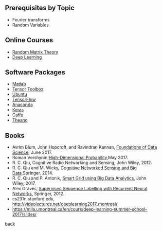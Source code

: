 ## Prerequisites by Topic

- Fourier transforms
- Random Variables

## Online Courses

- [Random Matrix Theory](https://ocw.mit.edu/courses/mathematics/18-996-random-matrix-theory-and-its-applications-spring-2004/index.htm)
- [Deep Learning](https://zh.coursera.org/specializations/deep-learning)

## Software Packages

- [Matlab](https://www.mathworks.com/)
- [Tensor Toolbox](http://www.sandia.gov/~tgkolda/TensorToolbox/index-2.6.html)
- [Ubuntu](https://www.ubuntu.com/)
- [TensorFlow](https://www.tensorflow.org/)
- [Anaconda](https://www.anaconda.com/)
- [Keras](https://keras.io/)
- [Caffe](http://caffe.berkeleyvision.org/)
- [Theano](http://www.deeplearning.net/software/theano/)

## Books

- Avrim Blum, John Hopcroft, and Ravindran Kannan, [Foundations of Data Science](https://www.cs.cornell.edu/jeh/book.pdf), June 2017.
- Roman Vershynin,[High-Dimensional Probability](http://www-personal.umich.edu/~romanv/papers/HDP-book/HDP-book.pdf),May 2017.
- R. C. Qiu, Cognitive Radio Networking and Sensing, John Wiley, 2012.
- R. C. Qiu and M. Wicks, [Cognitive Networked Sensing and Big Data](http://www.springer.com/la/book/9781461445432),Springer, 2014.
- R. C. Qiu and P. Antonik, [Smart Grid using Big Data Analytics](https://www.amazon.com/Smart-Grid-using-Data-Analytics/dp/1118494059/ref=sr_1_1?ie=UTF8&qid=1513961716&sr=8-1&keywords=Smart+Grid+using+Big+Data+Analytics), John Wiley, 2017.
- Alex Graves, [Supervised Sequence Labelling with Recurrent Neural Networks](https://www.cs.toronto.edu/~graves/preprint.pdf), Springer, 2012.
- cs231n.stanford.edu, http://videolectures.net/deeplearning2017_montreal/
- https://mila.umontreal.ca/en/cours/deep-learning-summer-school-2017/slides/

[back](./)
